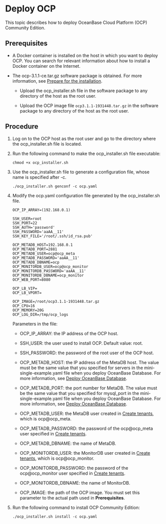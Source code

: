 Deploy OCP 
===============================

This topic describes how to deploy OceanBase Cloud Platform (OCP) Community Edition. 

Prerequisites 
----------------------------------

* A Docker container is installed on the host in which you want to deploy OCP. You can search for relevant information about how to install a Docker container on the Internet.

  




<!-- -->

* The ocp-3.1.1-ce.tar.gz software package is obtained. For more information, see [Prepare for the installation](../2.deployment-guide/4.installation-preparation.md). 

  * Upload the ocp_installer.sh file in the software package to any directory of the host as the root user.

    
  
  * Upload the OCP image file `ocp3.1.1-1931448.tar.gz` in the software package to any directory of the host as the root user.

    
  

  




Procedure 
------------------------------

1. Log on to the OCP host as the root user and go to the directory where the ocp_installer.sh file is located.

   

2. Run the following command to make the ocp_installer.sh file executable: 

   ```shell
   chmod +x ocp_installer.sh
   ```

   

3. Use the ocp_installer.sh file to generate a configuration file, whose name is specified after -c. 

   ```shell
   ./ocp_installer.sh genconf -c ocp.yaml
   ```

   

4. Modify the ocp.yaml configuration file generated by the ocp_installer.sh file. 

   ```shell
   OCP_IP_ARRAY=(192.168.0.1)
   
   SSH_USER=root
   SSH_PORT=22
   SSH_AUTH='password'
   SSH_PASSWORD='aaAA__11'
   SSH_KEY_FILE='/root/.ssh/id_rsa.pub'
   
   OCP_METADB_HOST=192.168.0.1
   OCP_METADB_PORT=2881
   OCP_METADB_USER=ocp@ocp_meta
   OCP_METADB_PASSWORD='aaAA__11'
   OCP_METADB_DBNAME=ocp
   OCP_MONITORDB_USER=ocp@ocp_monitor
   OCP_MONITORDB_PASSWORD='aaAA__11'
   OCP_MONITORDB_DBNAME=ocp_monitor
   OCP_WEB_PORT=8080
   
   OCP_LB_VIP=
   OCP_LB_VPORT=
   
   OCP_IMAGE=/root/ocp3.1.1-1931448.tar.gz
   OCP_CPU=16
   OCP_MEMORY=20G
   OCP_LOG_DIR=/tmp/ocp_logs
   ```

   

   Parameters in the file:
   * OCP_IP_ARRAY: the IP address of the OCP host.

     
   
   * SSH_USER: the user used to install OCP. Default value: root.

     
   
   * SSH_PASSWORD: the password of the root user of the OCP host.

     
   
   * OCP_METADB_HOST: the IP address of the MetaDB host. The value must be the same value that you specified for servers in the mini-single-example.yaml file when you deploy OceanBase Database. For more information, see [Deploy OceanBase Database](5.prepare-metadb-and-monitordb/2.deploy-the-oceanbase-database.md).

     
   
   * OCP_METADB_PORT: the port number for MetaDB. The value must be the same value that you specified for mysql_port in the mini-single-example.yaml file when you deploy OceanBase Database. For more information, see [Deploy OceanBase Database](5.prepare-metadb-and-monitordb/2.deploy-the-oceanbase-database.md).

     
   
   * OCP_METADB_USER: the MetaDB user created in [Create tenants](5.prepare-metadb-and-monitordb/3.deploy-create-a-tenant.md), which is ocp@ocp_meta.

     
   
   * OCP_METADB_PASSWORD: the password of the ocp@ocp_meta user specified in [Create tenants](5.prepare-metadb-and-monitordb/3.deploy-create-a-tenant.md).

     
   
   * OCP_METADB_DBNAME: the name of MetaDB.

     
   
   * OCP_MONITORDB_USER: the MonitorDB user created in [Create tenants](5.prepare-metadb-and-monitordb/3.deploy-create-a-tenant.md), which is ocp@ocp_monitor.

     
   
   * OCP_MONITORDB_PASSWORD: the password of the ocp@ocp_monitor user specified in [Create tenants](5.prepare-metadb-and-monitordb/3.deploy-create-a-tenant.md).

     
   
   * OCP_MONITORDB_DBNAME: the name of MonitorDB.

     
   
   * OCP_IMAGE: the path of the OCP image. You must set this parameter to the actual path used in **Prerequisites**.

     
   

   

5. Run the following command to install OCP Community Edition: 

   ```shell
   ./ocp_installer.sh install -c ocp.yaml
   ```

   




